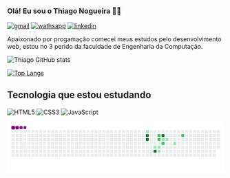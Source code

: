 ### Olá! Eu sou o Thiago Nogueira 🖖🏾

[![gmail](https://img.shields.io/badge/Gmail-D14836?style=for-the-badge&logo=gmail&logoColor=white)](thiagonogueira2608@gmail.com)
[![wathsapp](https://img.shields.io/badge/WhatsApp-25D366?style=for-the-badge&logo=whatsapp&logoColor=white)](92985068042)
[![linkedin](https://img.shields.io/badge/LinkedIn-0077B5?style=for-the-badge&logo=linkedin&logoColor=white)](https://www.linkedin.com/in/thiago-nogueira-146253219/)

<p> Apaixonado por progamação comecei meus estudos pelo desenvolvimento web, estou no 3 perido da faculdade de Engenharia da Computação.</p>

![Thiago GitHub stats](https://github-readme-stats.vercel.app/api?username=DevKanivore&show_icons=true&theme=dark)

[![Top Langs](https://github-readme-stats.vercel.app/api/top-langs/?username=DevKanivore&layout=compact)](https://github.com/DevKanivore/github-readme-stats)

## Tecnologia que estou estudando

<div style = "display: inline_block">

 <img align= "center" src= "https://img.shields.io/badge/HTML5-E34F26?style=for-the-badge&logo=html5&logoColor=white" alt= "HTML5"/>
 <img align= "center" src= "https://img.shields.io/badge/CSS3-1572B6?style=for-the-badge&logo=css3&logoColor=white" alt= "CSS3"/>
 <img align= "center" src= "https://img.shields.io/badge/JavaScript-F7DF1E?style=for-the-badge&logo=javascript&logoColor=black" alt= "JavaScript"/>
  
 ![snake gif](https://github.com/DevKanivore/DevKanivore/blob/output/github-contribution-grid-snake.gif) 
 
</div>
